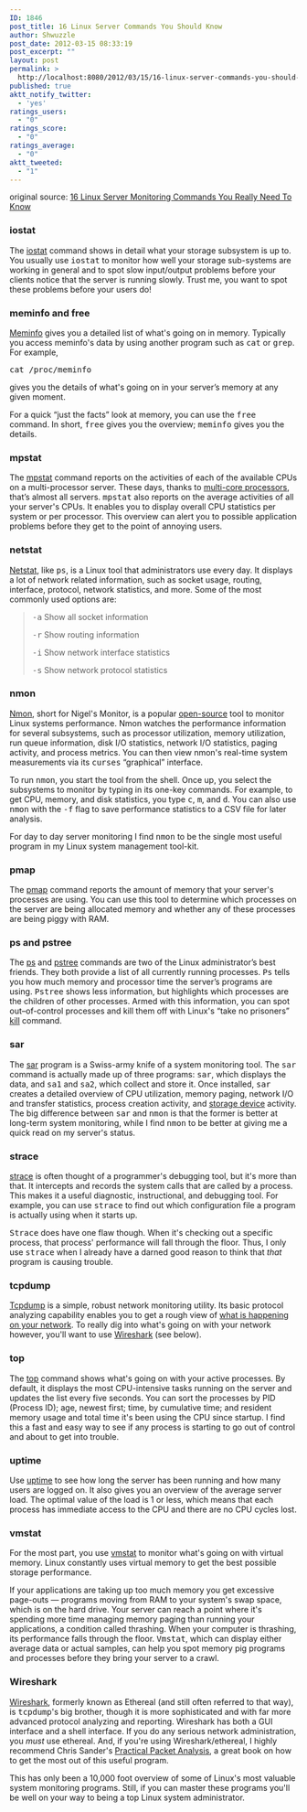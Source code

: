 ```yaml
---
ID: 1846
post_title: 16 Linux Server Commands You Should Know
author: Shwuzzle
post_date: 2012-03-15 08:33:19
post_excerpt: ""
layout: post
permalink: >
  http://localhost:8080/2012/03/15/16-linux-server-commands-you-should-know/
published: true
aktt_notify_twitter:
  - 'yes'
ratings_users:
  - "0"
ratings_score:
  - "0"
ratings_average:
  - "0"
aktt_tweeted:
  - "1"
---
```

original source: <a href="http://h30565.www3.hp.com/t5/Feature-Articles/16-Linux-Server-Monitoring-Commands-You-Really-Need-To-Know/ba-p/1936">16 Linux Server Monitoring Commands You Really Need To Know</a>
<h3>iostat</h3>
The <a href="http://www.cyberciti.biz/tips/linux-disk-performance-monitoring-howto.html" rel="nofollow" target="_blank">iostat</a> command shows in detail what your storage subsystem is up to. You usually use <tt>iostat</tt> to monitor how well your storage sub-systems are working in general and to spot slow input/output problems before your clients notice that the server is running slowly. Trust me, you want to spot these problems before your users do!
<h3>meminfo and free</h3>
<a href="http://www.redhat.com/advice/tips/meminfo.html" rel="nofollow" target="_blank">Meminfo</a> gives you a detailed list of what's going on in memory. Typically you access meminfo's data by using another program such as <tt>cat</tt> or <tt>grep</tt>. For example,

<tt>cat /proc/meminfo</tt>

gives you the details of what's going on in your server’s memory at any given moment.

For a quick “just the facts” look at memory, you can use the <tt>free</tt> command. In short, <tt>free</tt> gives you the overview; <tt>meminfo</tt> gives you the details.
<h3>mpstat</h3>
The <a href="http://linuxcommand.org/man_pages/mpstat1.html" rel="nofollow" target="_blank">mpstat</a> command reports on the activities of each of the available CPUs on a multi-processor server. These days, thanks to <a href="http://h30565.www3.hp.com/t5/Feature-Articles/What-Does-x86-Need-to-Compete-With-RISC/ba-p/1222" target="_blank">multi-core processors</a>, that’s almost all servers. <tt>mpstat</tt> also reports on the average activities of all your server's CPUs. It enables you to display overall CPU statistics per system or per processor. This overview can alert you to possible application problems before they get to the point of annoying users.
<h3>netstat</h3>
<a href="http://www.thegeekstuff.com/2010/03/netstat-command-examples/" rel="nofollow" target="_blank">Netstat</a>, like <tt>ps</tt>, is a Linux tool that administrators use every day. It displays a lot of network related information, such as socket usage, routing, interface, protocol, network statistics, and more. Some of the most commonly used options are:
<blockquote><tt>-a</tt> Show all socket information

<tt>-r</tt> Show routing information

<tt>-i</tt> Show network interface statistics

<tt>-s</tt> Show network protocol statistics</blockquote>
<h3>nmon</h3>
<a href="http://nmon.sourceforge.net/pmwiki.php" rel="nofollow" target="_blank">Nmon</a>, short for Nigel's Monitor, is a popular <a href="http://h30565.www3.hp.com/t5/Feature-Articles/Crafting-Small-Business-Open-Source-Policies/ba-p/1368" target="_blank">open-source</a> tool to monitor Linux systems performance. Nmon watches the performance information for several subsystems, such as processor utilization, memory utilization, run queue information, disk I/O statistics, network I/O statistics, paging activity, and process metrics. You can then view nmon's real-time system measurements via its <tt>curses</tt> “graphical” interface.

To run <tt>nmon</tt>, you start the tool from the shell. Once up, you select the subsystems to monitor by typing in its one-key commands. For example, to get CPU, memory, and disk statistics, you type <tt>c</tt>, <tt>m</tt>, and <tt>d</tt>. You can also use <tt>nmon</tt> with the <tt>-f</tt> flag to save performance statistics to a CSV file for later analysis.

For day to day server monitoring I find <tt>nmon</tt> to be the single most useful program in my Linux system management tool-kit.
<h3>pmap</h3>
The <a href="http://linuxcommand.org/man_pages/mpstat1.html" rel="nofollow" target="_blank">pmap</a> command reports the amount of memory that your server's processes are using. You can use this tool to determine which processes on the server are being allocated memory and whether any of these processes are being piggy with RAM.
<h3>ps and pstree</h3>
The <a href="http://www.linux.ie/newusers/beginners-linux-guide/ps.php" rel="nofollow" target="_blank">ps</a> and <a href="http://www.linfo.org/pstree.html" rel="nofollow" target="_blank">pstree</a> commands are two of the Linux administrator’s best friends. They both provide a list of all currently running processes. <tt>Ps</tt> tells you how much memory and processor time the server’s programs are using. <tt>Pstree</tt> shows less information, but highlights which processes are the children of other processes. Armed with this information, you can spot out–of-control processes and kill them off with Linux's “take no prisoners” <a href="http://linux.about.com/library/cmd/blcmdl_kill.htm" rel="nofollow" target="_blank">kill</a> command.
<h3>sar</h3>
The <a href="http://www.thegeekstuff.com/2011/03/sar-exampl" rel="nofollow" target="_blank">sar</a> program is a Swiss-army knife of a system monitoring tool. The <tt>sar</tt> command is actually made up of three programs: <tt>sar</tt>, which displays the data, and <tt>sa1</tt> and <tt>sa2</tt>, which collect and store it. Once installed, <tt>sar</tt> creates a detailed overview of CPU utilization, memory paging, network I/O and transfer statistics, process creation activity, and <a href="http://h30565.www3.hp.com/t5/Feature-Articles/Securing-Data-at-Rest-with-Encrypted-Portable-Drives/ba-p/243" target="_blank">storage device</a> activity. The big difference between <tt>sar</tt> and <tt>nmon</tt> is that the former is better at long-term system monitoring, while I find <tt>nmon</tt> to be better at giving me a quick read on my server's status.
<h3>strace</h3>
<a href="http://www.hokstad.com/5-simple-ways-to-troubleshoot-using-strace.html" rel="nofollow" target="_blank">strace</a> is often thought of a programmer's debugging tool, but it's more than that. It intercepts and records the system calls that are called by a process. This makes it a useful diagnostic, instructional, and debugging tool. For example, you can use <tt>strace</tt> to find out which configuration file a program is actually using when it starts up.

<tt>Strace</tt> does have one flaw though. When it's checking out a specific process, that process' performance will fall through the floor. Thus, I only use <tt>strace</tt> when I already have a darned good reason to think that <em>that</em> program is causing trouble.
<h3>tcpdump</h3>
<a href="http://danielmiessler.com/study/tcpdump/" rel="nofollow" target="_blank">Tcpdump</a> is a simple, robust network monitoring utility. Its basic protocol analyzing capability enables you to get a rough view of <a href="http://h30565.www3.hp.com/t5/Feature-Articles/Understanding-Syslog-Managers-and-How-to-Use-Them/ba-p/1488" target="_blank">what is happening on your network</a>. To really dig into what's going on with your network however, you'll want to use <a href="http://ww/" rel="nofollow" target="_blank">Wireshark</a> (see below).
<h3>top</h3>
The <a href="http://adminlinux.blogspot.com/2009/06/how-do-i-use-linux-top-command.html" rel="nofollow" target="_blank">top</a> command shows what's going on with your active processes. By default, it displays the most CPU-intensive tasks running on the server and updates the list every five seconds. You can sort the processes by PID (Process ID); age, newest first; time, by cumulative time; and resident memory usage and total time it's been using the CPU since startup. I find this a fast and easy way to see if any process is starting to go out of control and about to get into trouble.
<h3>uptime</h3>
Use <a href="http://www.computerhope.com/unix/uptime.htm" rel="nofollow" target="_blank">uptime</a> to see how long the server has been running and how many users are logged on. It also gives you an overview of the average server load. The optimal value of the load is 1 or less, which means that each process has immediate access to the CPU and there are no CPU cycles lost.
<h3>vmstat</h3>
For the most part, you use <a href="http://www.linuxjournal.com/article/8178" rel="nofollow" target="_blank">vmstat</a> to monitor what's going on with virtual memory. Linux constantly uses virtual memory to get the best possible storage performance.

If your applications are taking up too much memory you get excessive page-outs — programs moving from RAM to your system's swap space, which is on the hard drive. Your server can reach a point where it's spending more time managing memory paging than running your applications, a condition called thrashing. When your computer is thrashing, its performance falls through the floor. <tt>Vmstat</tt>, which can display either average data or actual samples, can help you spot memory pig programs and processes before they bring your server to a crawl.
<h3>Wireshark</h3>
<a href="http://www.wireshark.org/" rel="nofollow" target="_blank">Wireshark</a>, formerly known as Ethereal (and still often referred to that way), is <tt>tcpdump</tt>'s big brother, though it is more sophisticated and with far more advanced protocol analyzing and reporting. Wireshark has both a GUI interface and a shell interface. If you do any serious network administration, you <em>must</em> use ethereal. And, if you're using Wireshark/ethereal, I highly recommend Chris Sander's <a href="http://www.amazon.com/gp/product/B002N3M6RC/ref=as_li_ss_tl?ie=UTF8&amp;tag=thegroovycorpora&amp;linkCode=as2&amp;camp=1789&amp;creative" rel="nofollow" target="_blank">Practical Packet Analysis</a>, a great book on how to get the most out of this useful program.

This has only been a 10,000 foot overview of some of Linux's most valuable system monitoring programs. Still, if you can master these programs you'll be well on your way to being a top Linux system administrator.